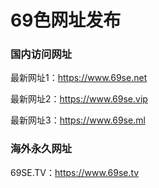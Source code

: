 # 69色网址发布

### 国内访问网址
最新网址1：<https://www.69se.net>

最新网址2：<https://www.69se.vip>

最新网址3：<https://www.69se.ml>

### 海外永久网址
69SE.TV：<https://www.69se.tv>
